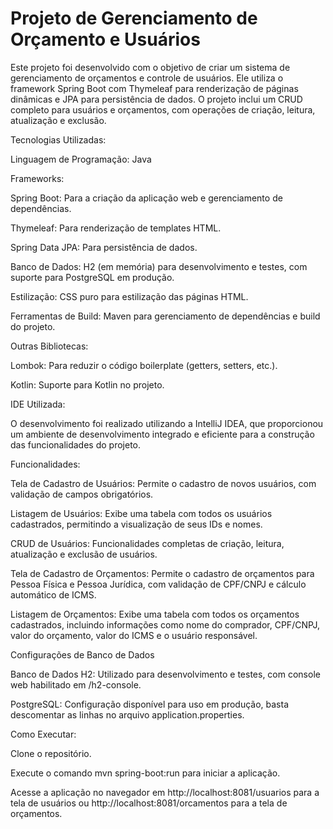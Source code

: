 ﻿# Projeto de Gerenciamento de Orçamento e Usuários


Este projeto foi desenvolvido com o objetivo de criar um sistema de gerenciamento de orçamentos e controle de usuários. Ele utiliza o framework Spring Boot com Thymeleaf para renderização de páginas dinâmicas e JPA para persistência de dados. O projeto inclui um CRUD completo para usuários e orçamentos, com operações de criação, leitura, atualização e exclusão.


Tecnologias Utilizadas:

Linguagem de Programação: Java

Frameworks:

Spring Boot: Para a criação da aplicação web e gerenciamento de dependências.

Thymeleaf: Para renderização de templates HTML.

Spring Data JPA: Para persistência de dados.

Banco de Dados: H2 (em memória) para desenvolvimento e testes, com suporte para PostgreSQL em produção.

Estilização: CSS puro para estilização das páginas HTML.

Ferramentas de Build: Maven para gerenciamento de dependências e build do projeto.

Outras Bibliotecas:

Lombok: Para reduzir o código boilerplate (getters, setters, etc.).

Kotlin: Suporte para Kotlin no projeto.

IDE Utilizada:

O desenvolvimento foi realizado utilizando a IntelliJ IDEA, que proporcionou um ambiente de desenvolvimento integrado e eficiente para a construção das funcionalidades do projeto.


Funcionalidades:

Tela de Cadastro de Usuários: Permite o cadastro de novos usuários, com validação de campos obrigatórios.

Listagem de Usuários: Exibe uma tabela com todos os usuários cadastrados, permitindo a visualização de seus IDs e nomes.

CRUD de Usuários: Funcionalidades completas de criação, leitura, atualização e exclusão de usuários.

Tela de Cadastro de Orçamentos: Permite o cadastro de orçamentos para Pessoa Física e Pessoa Jurídica, com validação de CPF/CNPJ e cálculo automático de ICMS.

Listagem de Orçamentos: Exibe uma tabela com todos os orçamentos cadastrados, incluindo informações como nome do comprador, CPF/CNPJ, valor do orçamento, valor do ICMS e o usuário responsável.

Configurações de Banco de Dados

Banco de Dados H2: Utilizado para desenvolvimento e testes, com console web habilitado em /h2-console.

PostgreSQL: Configuração disponível para uso em produção, basta descomentar as linhas no arquivo application.properties.

Como Executar:

Clone o repositório.

Execute o comando mvn spring-boot:run para iniciar a aplicação.

Acesse a aplicação no navegador em http://localhost:8081/usuarios para a tela de usuários ou http://localhost:8081/orcamentos para a tela de orçamentos.
